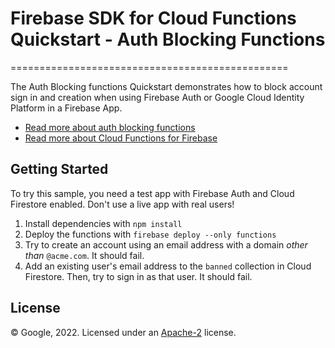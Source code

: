 # Firebase SDK for Cloud Functions Quickstart - Auth Blocking Functions
================================================

The Auth Blocking functions Quickstart demonstrates how to block account sign in and creation when using Firebase Auth or Google Cloud Identity Platform in a Firebase App.


- [Read more about auth blocking functions](https://firebase.google.com/docs/auth/extend-with-blocking-functions)
- [Read more about Cloud Functions for Firebase](https://firebase.google.com/docs/functions/)


Getting Started
---------------

To try this sample, you need a test app with Firebase Auth and Cloud Firestore enabled. Don't use a live app with real users!

1. Install dependencies with `npm install`
2. Deploy the functions with `firebase deploy --only functions`
3. Try to create an account using an email address with a domain _other than_ `@acme.com`. It should fail.
4. Add an existing user's email address to the `banned` collection in Cloud Firestore. Then, try to sign in as that user. It should fail.


License
-------

© Google, 2022. Licensed under an [Apache-2](../../../LICENSE) license.

